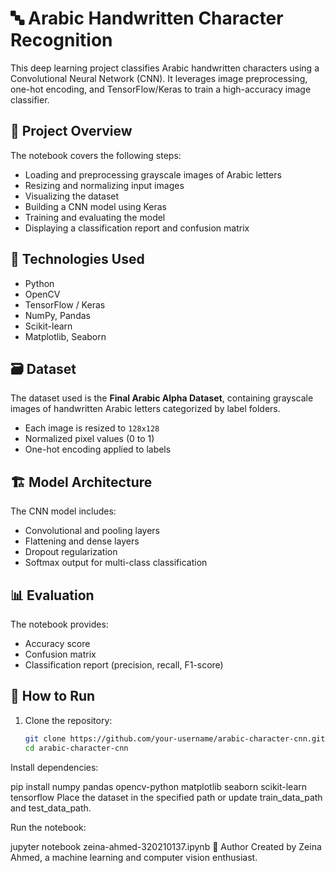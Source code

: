 # 🔤 Arabic Handwritten Character Recognition

This deep learning project classifies Arabic handwritten characters using a Convolutional Neural Network (CNN). It leverages image preprocessing, one-hot encoding, and TensorFlow/Keras to train a high-accuracy image classifier.

## 📁 Project Overview

The notebook covers the following steps:

- Loading and preprocessing grayscale images of Arabic letters
- Resizing and normalizing input images
- Visualizing the dataset
- Building a CNN model using Keras
- Training and evaluating the model
- Displaying a classification report and confusion matrix

## 🧠 Technologies Used

- Python
- OpenCV
- TensorFlow / Keras
- NumPy, Pandas
- Scikit-learn
- Matplotlib, Seaborn

## 🗃️ Dataset

The dataset used is the **Final Arabic Alpha Dataset**, containing grayscale images of handwritten Arabic letters categorized by label folders.

- Each image is resized to `128x128`
- Normalized pixel values (0 to 1)
- One-hot encoding applied to labels

## 🏗️ Model Architecture

The CNN model includes:

- Convolutional and pooling layers
- Flattening and dense layers
- Dropout regularization
- Softmax output for multi-class classification

## 📊 Evaluation

The notebook provides:

- Accuracy score
- Confusion matrix
- Classification report (precision, recall, F1-score)

## 🚀 How to Run

1. Clone the repository:
   ```bash
   git clone https://github.com/your-username/arabic-character-cnn.git
   cd arabic-character-cnn
Install dependencies:

pip install numpy pandas opencv-python matplotlib seaborn scikit-learn tensorflow
Place the dataset in the specified path or update train_data_path and test_data_path.

Run the notebook:

jupyter notebook zeina-ahmed-320210137.ipynb
👤 Author
Created by Zeina Ahmed, a machine learning and computer vision enthusiast.

